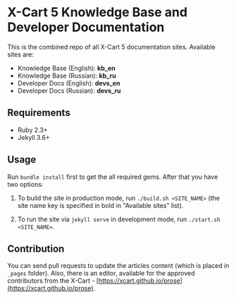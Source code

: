 # X-Cart 5 Knowledge Base and Developer Documentation

This is the combined repo of all X-Cart 5 documentation sites.
Available sites are:

- Knowledge Base (English): **kb_en**
- Knowledge Base (Russian): **kb_ru**
- Developer Docs (English): **devs_en**
- Developer Docs (Russian): **devs_ru**

## Requirements

- Ruby 2.3+
- Jekyll 3.6+

## Usage 

Run `bundle install` first to get the all required gems. After that you have two options:

1. To build the site in production mode, run `./build.sh <SITE_NAME>` (the site name key is specified in bold in "Available sites" list).

2. To run the site via `jekyll serve` in development mode, run `./start.sh <SITE_NAME>`.

## Contribution

You can send pull requests to update the articles content (which is placed in `_pages` folder). Also, there is an editor, available for the approved contributors from the X-Cart - [https://xcart.github.io/prose](https://xcart.github.io/prose).